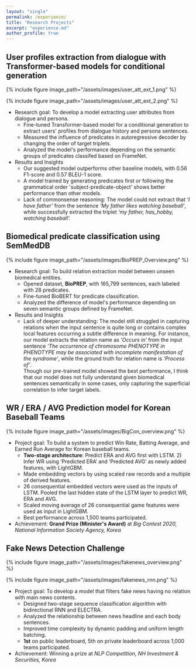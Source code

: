 ```yaml
---
layout: "single"
permalink: /experience/
title: "Research Projects"
excerpt: "experience.md"
author_profile: true
---
```


## User profiles extraction from dialogue with Transformer-based models for conditional generation

{% include figure image_path="/assets/images/user_att_ext_1.png" %}

{% include figure image_path="/assets/images/user_att_ext_2.png" %}

- Research goal: To develop a model extracting user attributes from dialogue and persona.
  - Fine-tuned Transformer-based model for a conditional generation to extract users' profiles from dialogue history and persona sentences.
  - Measured the influence of predicates in autoregressive decoder by changing the order of target triplets.
  - Analyzed the model's performance depending on the semantic groups of predicates classifed based on FrameNet.
- Results and Insights
  - Our suggested model outperforms other baseline models, with 0.56 F1-score and 0.57 BLEU-1 score. 
  - A model trained by generating predicates first or following the grammatical order 'subject-predicate-object' shows better performance than other models.
  - Lack of commonsense reasoning: The model could not extract that *‘I have father’* from the sentence *‘My father likes watching baseball’*, while successfully extracted the triplet *‘my father, has_hobby, watching baseball’.*

## Biomedical predicate classification using SemMedDB

{% include figure image_path="/assets/images/BioPREP_Overview.png" %}

- Research goal: To build relation extraction model between unseen biomedical entities.
  - Opened dataset, **BioPREP**, with 165,799 sentences, each labeled with 28 predicates.  
  - Fine-tuned BioBERT for predicate classification.
  - Analyzed the difference of model's performance depending on seven semantic groups defined by FrameNet.  
- Results and Insights
  - Lack of deeper understanding: The model still struggled in capturing relations when the input sentence is quite long or contains complex local features occurring a subtle difference in meaning. For instance, our model extracts the relation name as *‘Occurs in’* from the input sentence *‘The occurrence of chromosome PHENOTYPE in PHENOTYPE may be associated with incomplete manifestation of the syndrome’*, while the ground truth for relation name is *‘Process of’*.  
    Though our pre-trained model showed the best performance, I think that our model does not fully understand given biomedical sentences semantically in some cases, only capturing the superficial correlation to infer target labels.

## WR / ERA / AVG Prediction model for Korean Baseball Teams

{% include figure image_path="/assets/images/BigCon_overview.png" %}

- Project goal: To build a system to predict Win Rate, Batting Average, and Earned Run Average for Korean baseball teams.
  - **Two-stage architecture**: Predict ERA and AVG first with LSTM. 2) Infer WR using ‘Predicted ERA’ and ‘Predicted AVG’ as newly added features, with LightGBM.
  - Made embedding vectors by using scaled raw records and a multiple of derived features.
  - 26 consequential embedded vectors were used as the inputs of LSTM. Pooled the last hidden state of the LSTM layer to predict WR, ERA and AVG.
  - Scaled moving average of 26 consequential game features were used as input in LightGBM.
  - Best performance across 1,500 teams participated.
- Achievement: **Grand Prize (Minister's Award)** at *Big Contest 2020, National Information Society Agency, Korea*

## Fake News Detection Challenge

{% include figure image_path="/assets/images/fakenews_overview.png" %}

{% include figure image_path="/assets/images/fakenews_rnn.png" %}

- Project goal: To develop a model that filters fake news having no relation with main news contents.
  - Designed two-stage sequence classification algorithm with bidirectional RNN and ELECTRA.
  - Analyzed the relationship between news headline and each body sentences.
  - Improved time complexity by dynamic padding and uniform length batching.
  - **1st** on public leaderboard, 5th on private leaderboard across 1,000 teams participated.
- Achievement: Winning a prize at *NLP Competition, NH Investment & Securities, Korea*